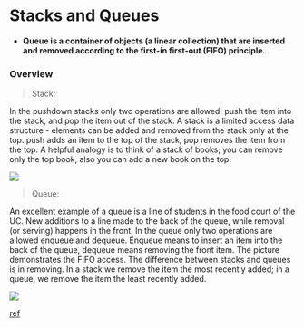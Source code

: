 # Stacks and Queues

- **Queue is a container of objects (a linear collection) that are inserted and removed according to the first-in first-out (FIFO) principle.**


### Overview

> Stack: 

In the pushdown stacks only two operations are allowed: push the item into the stack, and pop the item out of the stack. A stack is a limited access data structure - elements can be added and removed from the stack only at the top. push adds an item to the top of the stack, pop removes the item from the top. A helpful analogy is to think of a stack of books; you can remove only the top book, also you can add a new book on the top. 

![](https://everythingcomputerscience.com/images/stackImg.jpg)

> Queue: 

An excellent example of a queue is a line of students in the food court of the UC. New additions to a line made to the back of the queue, while removal (or serving) happens in the front. In the queue only two operations are allowed enqueue and dequeue. Enqueue means to insert an item into the back of the queue, dequeue means removing the front item. The picture demonstrates the FIFO access. The difference between stacks and queues is in removing. In a stack we remove the item the most recently added; in a queue, we remove the item the least recently added.

![](https://everythingcomputerscience.com/images/queueImg.jpg)

[ref](https://everythingcomputerscience.com/discrete_mathematics/Stacks_and_Queues.html)